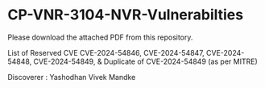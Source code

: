 # CP-VNR-3104-NVR-Vulnerabilties
 
Please download the attached PDF from this repository.

List of Reserved CVE 
CVE-2024-54846,
CVE-2024-54847,
CVE-2024-54848,
CVE-2024-54849, &
Duplicate of CVE-2024-54849 (as per MITRE)

Discoverer : Yashodhan Vivek Mandke
